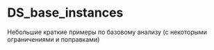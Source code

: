 # DS_base_instances
Небольшие краткие примеры по базовому анализу (с некоторыми ограничениями и поправками)
